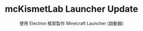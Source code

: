 <h1 align="center">mcKismetLab Launcher Update</h1>
<p  align="center">使用 Electron 框架製作 Minecraft Launcher (啟動器)</p>
